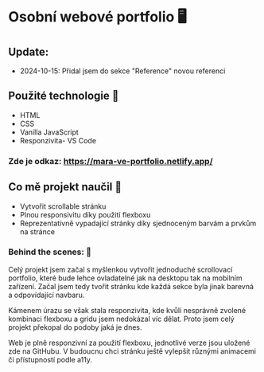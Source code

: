 # Osobní webové portfolio 🖥️

## Update:
- 2024-10-15: Přidal jsem do sekce "Reference" novou referenci

## Použité technologie 🎷
- HTML
- CSS
- Vanilla JavaScript
- Responzivita- VS Code

### Zde je odkaz: https://mara-ve-portfolio.netlify.app/ 



## Co mě projekt naučil 📖
- Vytvořit scrollable stránku
- Plnou responsivitu díky použití flexboxu
- Reprezentativně vypadající stránky díky sjednoceným barvám a prvkům na stránce



### Behind the scenes: 🥂
Celý projekt jsem začal s myšlenkou vytvořit jednoduché scrollovací portfolio, které bude lehce ovladatelné jak na desktopu tak na mobilním zařízení. Začal jsem tedy tvořit stránku kde každá sekce byla jinak barevná a odpovídající navbaru.

Kámenem úrazu se však stala responzivita, kde kvůli nesprávně zvolené kombinaci flexboxu a gridu jsem nedokázal víc dělat. Proto jsem celý projekt překopal do podoby jaká je dnes.

Web je plně responzivní za použití flexboxu, jednotlivé verze jsou uložené zde na GitHubu. V budoucnu chci stránku ještě vylepšit různými animacemi či přístupností podle a11y.


